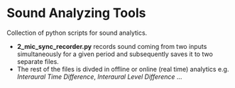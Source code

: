 # Sound Analyzing Tools
Collection of python scripts for sound analytics.

* __2_mic_sync_recorder.py__ records sound coming from two inputs simultaneously for a given period and subsequently saves it to two separate files.
* The rest of the files is divded in offline or online (real time) analytics e.g. _Interaural Time Difference_, _Interaural Level Difference_ ... 
